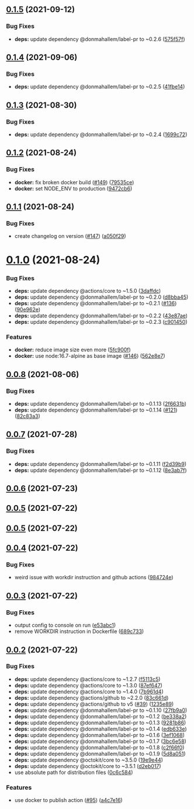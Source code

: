 ## [0.1.5](https://github.com/donmahallem/lerna-label/compare/v0.1.4...v0.1.5) (2021-09-12)


### Bug Fixes

* **deps:** update dependency @donmahallem/label-pr to ~0.2.6 ([575f57f](https://github.com/donmahallem/lerna-label/commit/575f57f2d6a6d9b0678be2a7a09ee60489df6718))



## [0.1.4](https://github.com/donmahallem/lerna-label/compare/v0.1.3...v0.1.4) (2021-09-06)


### Bug Fixes

* **deps:** update dependency @donmahallem/label-pr to ~0.2.5 ([41fbe14](https://github.com/donmahallem/lerna-label/commit/41fbe141d53cc1c9522190e6c994dc4618a3a1f2))



## [0.1.3](https://github.com/donmahallem/lerna-label/compare/v0.1.2...v0.1.3) (2021-08-30)


### Bug Fixes

* **deps:** update dependency @donmahallem/label-pr to ~0.2.4 ([1699c72](https://github.com/donmahallem/lerna-label/commit/1699c72064000868a138c86475554b4562816fbf))



## [0.1.2](https://github.com/donmahallem/lerna-label/compare/v0.1.1...v0.1.2) (2021-08-24)


### Bug Fixes

* **docker:** fix broken docker build ([#149](https://github.com/donmahallem/lerna-label/issues/149)) ([79535ce](https://github.com/donmahallem/lerna-label/commit/79535ceb49d0186bb4a4e07570cfa48b7ddca017))
* **docker:** set NODE_ENV to production ([9472cb6](https://github.com/donmahallem/lerna-label/commit/9472cb6e523a8d9f32f0b22b408c26b1892395ef))



## [0.1.1](https://github.com/donmahallem/lerna-label/compare/v0.1.0...v0.1.1) (2021-08-24)


### Bug Fixes

* create changelog on version ([#147](https://github.com/donmahallem/lerna-label/issues/147)) ([a050f29](https://github.com/donmahallem/lerna-label/commit/a050f2987bfa61d539685d32b1d3680cfd36b0f7))



# [0.1.0](https://github.com/donmahallem/lerna-label/compare/v0.0.8...v0.1.0) (2021-08-24)


### Bug Fixes

* **deps:** update dependency @actions/core to ~1.5.0 ([3daffdc](https://github.com/donmahallem/lerna-label/commit/3daffdcbdecea688287449a7aa645cd6f8fd3402))
* **deps:** update dependency @donmahallem/label-pr to ~0.2.0 ([d8bba45](https://github.com/donmahallem/lerna-label/commit/d8bba4541f03fb97b3f33a1fa7d42336514ac3c1))
* **deps:** update dependency @donmahallem/label-pr to ~0.2.1 ([#136](https://github.com/donmahallem/lerna-label/issues/136)) ([90e962e](https://github.com/donmahallem/lerna-label/commit/90e962e9f51075c56a6c06e6be00dcdb6bfc1b33))
* **deps:** update dependency @donmahallem/label-pr to ~0.2.2 ([43e87ae](https://github.com/donmahallem/lerna-label/commit/43e87ae16038f1c07ab65b60bcd869d9921d951b))
* **deps:** update dependency @donmahallem/label-pr to ~0.2.3 ([c901450](https://github.com/donmahallem/lerna-label/commit/c901450cfa3539c648f66d945be79967683388ce))


### Features

* **docker:** reduce image size even more ([5fc900f](https://github.com/donmahallem/lerna-label/commit/5fc900f4be52ae5d4033da0adb2d27c79fe97253))
* **docker:** use node:16.7-alpine as base image ([#146](https://github.com/donmahallem/lerna-label/issues/146)) ([562e8e7](https://github.com/donmahallem/lerna-label/commit/562e8e736f65a074c976b126fff32e5305f852db))



## [0.0.8](https://github.com/donmahallem/lerna-label/compare/v0.0.7...v0.0.8) (2021-08-06)


### Bug Fixes

* **deps:** update dependency @donmahallem/label-pr to ~0.1.13 ([2f6631b](https://github.com/donmahallem/lerna-label/commit/2f6631b46f179b53d97e7a81e68ddb98f9519b1e))
* **deps:** update dependency @donmahallem/label-pr to ~0.1.14 ([#121](https://github.com/donmahallem/lerna-label/issues/121)) ([82c83a3](https://github.com/donmahallem/lerna-label/commit/82c83a3edab6d9ae099c06049a9eb6c8fcdd3f7a))



## [0.0.7](https://github.com/donmahallem/lerna-label/compare/0.0.7...v0.0.7) (2021-07-28)


### Bug Fixes

* **deps:** update dependency @donmahallem/label-pr to ~0.1.11 ([f2d39b9](https://github.com/donmahallem/lerna-label/commit/f2d39b9c0b67a7ac4b81317a330b767f270d31cf))
* **deps:** update dependency @donmahallem/label-pr to ~0.1.12 ([8e3ab7f](https://github.com/donmahallem/lerna-label/commit/8e3ab7f340ca4cecb412098672fbd21f097eff03))



## [0.0.6](https://github.com/donmahallem/lerna-label/compare/0.0.6...v0.0.6) (2021-07-23)



## [0.0.5](https://github.com/donmahallem/lerna-label/compare/v0.0.5...0.0.5) (2021-07-22)



## [0.0.5](https://github.com/donmahallem/lerna-label/compare/v0.0.4...v0.0.5) (2021-07-22)



## [0.0.4](https://github.com/donmahallem/lerna-label/compare/0.0.4...v0.0.4) (2021-07-22)


### Bug Fixes

* weird issue with workdir instruction and github actions ([984724e](https://github.com/donmahallem/lerna-label/commit/984724e64d79aab48075b5dcc121aaf786485df0))



## [0.0.3](https://github.com/donmahallem/lerna-label/compare/0.0.3...v0.0.3) (2021-07-22)


### Bug Fixes

* output config to console on run ([e53abc1](https://github.com/donmahallem/lerna-label/commit/e53abc13df457f014614a8eb06c3d4cbe4975972))
* remove WORKDIR instruction in Dockerfile ([689c733](https://github.com/donmahallem/lerna-label/commit/689c73370482c1ebea2b1324994b6c04e0950928))



## [0.0.2](https://github.com/donmahallem/lerna-label/compare/v0.0.1...v0.0.2) (2021-07-22)


### Bug Fixes

* **deps:** update dependency @actions/core to ~1.2.7 ([f5113c5](https://github.com/donmahallem/lerna-label/commit/f5113c57747c0cf32f83a30d77dbbefa9803e626))
* **deps:** update dependency @actions/core to ~1.3.0 ([87ef647](https://github.com/donmahallem/lerna-label/commit/87ef6470d0e979367e14a7f9eb3cb5a48cddbe99))
* **deps:** update dependency @actions/core to ~1.4.0 ([7b961d4](https://github.com/donmahallem/lerna-label/commit/7b961d46deef0339ced7e76788288a8e97d04a47))
* **deps:** update dependency @actions/github to ~2.2.0 ([83c661d](https://github.com/donmahallem/lerna-label/commit/83c661dc70d353cde27d93d98ecce2ed736bdbbf))
* **deps:** update dependency @actions/github to v5 ([#39](https://github.com/donmahallem/lerna-label/issues/39)) ([1235e89](https://github.com/donmahallem/lerna-label/commit/1235e8991182c4b004cf9865e9088733c40d9964))
* **deps:** update dependency @donmahallem/label-pr to ~0.1.10 ([27fb9a0](https://github.com/donmahallem/lerna-label/commit/27fb9a0105cf6c240697ce45b766a22eab2930f6))
* **deps:** update dependency @donmahallem/label-pr to ~0.1.2 ([be338a2](https://github.com/donmahallem/lerna-label/commit/be338a27049f784e27ce8bf6547ba6955bb935b5))
* **deps:** update dependency @donmahallem/label-pr to ~0.1.3 ([9281b86](https://github.com/donmahallem/lerna-label/commit/9281b8666820fca0290aef4a2694c7bce7e079cc))
* **deps:** update dependency @donmahallem/label-pr to ~0.1.4 ([edb633e](https://github.com/donmahallem/lerna-label/commit/edb633eb905c963f42eadf9dcce4eddc49d7d452))
* **deps:** update dependency @donmahallem/label-pr to ~0.1.6 ([3ef1068](https://github.com/donmahallem/lerna-label/commit/3ef106844a500621002739b6457caa3e01774946))
* **deps:** update dependency @donmahallem/label-pr to ~0.1.7 ([3bc6e58](https://github.com/donmahallem/lerna-label/commit/3bc6e5825fe7660bd075b8a86d17fb43657c66c4))
* **deps:** update dependency @donmahallem/label-pr to ~0.1.8 ([c2f66f0](https://github.com/donmahallem/lerna-label/commit/c2f66f07a038cfb5662a7d973adf698994c66e63))
* **deps:** update dependency @donmahallem/label-pr to ~0.1.9 ([5d8a051](https://github.com/donmahallem/lerna-label/commit/5d8a051c773c59d236762c228870e75c2ecf91b8))
* **deps:** update dependency @octokit/core to ~3.5.0 ([19e9e44](https://github.com/donmahallem/lerna-label/commit/19e9e4414272ea194f01c85e10047a80ea1236f3))
* **deps:** update dependency @octokit/core to ~3.5.1 ([d2eb017](https://github.com/donmahallem/lerna-label/commit/d2eb0174c6d160c4037552b088119d8a7870ee01))
* use absolute path for distribution files ([0c6c584](https://github.com/donmahallem/lerna-label/commit/0c6c5849bb1c0b4f0c920b82936956d87ad11079))


### Features

* use docker to publish action ([#95](https://github.com/donmahallem/lerna-label/issues/95)) ([a4c7e16](https://github.com/donmahallem/lerna-label/commit/a4c7e163d29240c783d4944b17f2874951146e65))



